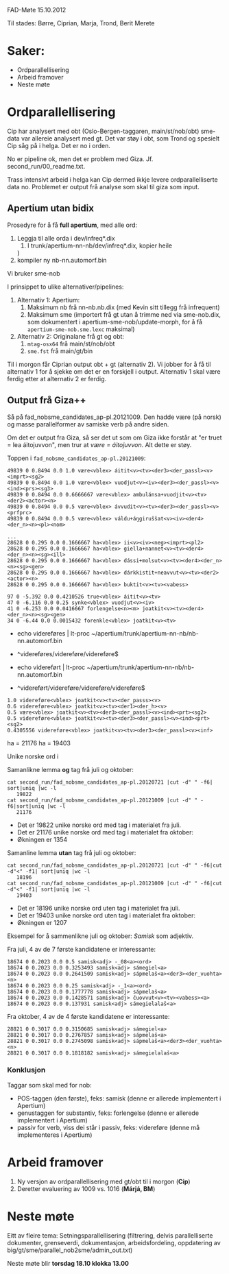 FAD-Møte 15.10.2012

Til stades: Børre, Ciprian, Marja, Trond, Berit Merete

#  Saker:

* Ordparallellisering
* Arbeid framover
* Neste møte

#  Ordparallellisering

Cip har analysert med obt (Oslo-Bergen-taggaren, main/st/nob/obt)
sme-data var allereie analysert med gt. Det var støy i obt, som
Trond og spesielt Cip såg på i helga. Det er no i orden.

No er pipeline ok, men det er problem med Giza. Jf. second_run/00_readme.txt.

Trass intensivt arbeid i helga kan Cip dermed ikkje levere ordparallelliserte
data no. Problemet er output frå analyse som skal til giza som input.

##  Apertium utan bidix

Prosedyre for å få **full apertium**, med alle ord:

1. Leggja til alle orda i dev/infreq*.dix
    1. I trunk/apertium-nn-nb/dev/infreq*.dix, kopier heile
   <section id="infrequent"-elementet (men ikkje meir)
   frå dev/infreq*nb.dix inn i apertium-nn-nb.nb.dix
   (t.d. rett etter siste <section>)
1. kompiler ny nb-nn.automorf.bin

Vi bruker sme-nob

I prinsippet to ulike alternativer/pipelines:

1. Alternativ 1: Apertium:
    1. Maksimum nb frå nn-nb.nb.dix (med Kevin sitt tillegg frå infrequent)
    1. Maksimum sme (importert frå gt utan å trimme ned via sme-nob.dix, som dokumentert i apertium-sme-nob/update-morph, for å få `apertium-sme-nob.sme.lexc` maksimal)
1. Alternativ 2: Originalane frå gt og obt:
    1. `mtag-osx64` frå main/st/nob/obt
    1. `sme.fst` frå main/gt/bin

Til i morgon får Ciprian output obt + gt (alternativ 2).
Vi jobber for å få til alternativ 1 for å sjekke om det er en forskjell i output.
Alternativ 1 skal være ferdig etter at alternativ 2 er ferdig.

##  Output frå Giza++

Så på fad_nobsme_candidates_ap-pl.20121009. Den hadde være (på norsk) og masse parallelformer av samiske verb på andre siden.

Om det er output fra Giza, så ser det ut som om Giza ikke forstår at "er truet = lea áitojuvvon",
men trur at *være = áitojuvvon*. Alt dette er støy.

Toppen i `fad_nobsme_candidates_ap-pl.20121009`:

```
49839 0 0.8494 0.0 1.0 være<vblex> áitit<v><tv><der3><der_passl><v><imprt><sg2>
49839 0 0.8494 0.0 1.0 være<vblex> vuodjut<v><iv><der3><der_passl><v><ind><prs><sg3>
49839 0 0.8494 0.0 0.6666667 være<vblex> ambulánsa+vuodjit<v><tv><der2><actor><n>
49839 0 0.8494 0.0 0.5 være<vblex> ávvudit<v><tv><der3><der_passl><v><prfprc>
49839 0 0.8494 0.0 0.5 være<vblex> váldu+áŋgiruššat<v><iv><der4><der_n><n><pl><nom>

...
28628 0 0.295 0.0 0.1666667 ha<vblex> ii<v><iv><neg><imprt><pl2>
28628 0 0.295 0.0 0.1666667 ha<vblex> giella+nannet<v><tv><der4><der_n><n><sg><ill>
28628 0 0.295 0.0 0.1666667 ha<vblex> dássi+molsut<v><tv><der4><der_n><n><sg><gen>
28628 0 0.295 0.0 0.1666667 ha<vblex> dárkkistit+neavvut<v><tv><der2><actor><n>
28628 0 0.295 0.0 0.1666667 ha<vblex> buktit<v><tv><vabess>

97 0 -5.392 0.0 0.4210526 true<vblex> áitit<v><tv>
47 0 -6.116 0.0 0.25 synke<vblex> vuodjut<v><iv>
41 0 -6.253 0.0 0.0416667 forlengelse<n><m> joatkit<v><tv><der4><der_n><n><sg><gen>
34 0 -6.44 0.0 0.0015432 forenkle<vblex> joatkit<v><tv>
```

* echo videreføres | lt-proc ~/apertium/trunk/apertium-nn-nb/nb-nn.automorf.bin
* ^videreføres/videreføre<vblex><inf><pass>/videreføre<vblex><pres><pass>$

* echo videreført | lt-proc ~/apertium/trunk/apertium-nn-nb/nb-nn.automorf.bin
* ^videreført/videreføre<vblex><pp>/videreføre<adj><pp><nt><sg><ind>/videreføre<adj><pp><mf><sg><ind>$

```
1.0 videreføre<vblex> joatkit<v><tv><der_passs><v>
0.6 videreføre<vblex> joatkit<v><tv><der1><der_h><v>
0.5 være<vblex> joatkit<v><tv><der3><der_passl><v><ind><prt><sg2>
0.5 videreføre<vblex> joatkit<v><tv><der3><der_passl><v><ind><prt><sg2>
0.4305556 videreføre<vblex> joatkit<v><tv><der3><der_passl><v><inf>
```

ha<vblex> = 21176
ha = 19403

Unike norske ord i

Samanlikne lemma **og** tag frå juli og oktober:
```
cat second_run/fad_nobsme_candidates_ap-pl.20120721 |cut -d" " -f6| sort|uniq |wc -l
   19822
cat second_run/fad_nobsme_candidates_ap-pl.20121009 |cut -d" " -f6|sort|uniq |wc -l
   21176
```

* Det er 19822 unike norske ord med tag i materialet fra juli.
* Det er 21176 unike norske ord med tag i materialet fra oktober:
* Økningen er 1354

Samanline lemma **utan** tag frå juli og oktober:
```
cat second_run/fad_nobsme_candidates_ap-pl.20120721 |cut -d" " -f6|cut -d"<" -f1| sort|uniq |wc -l
   18196
cat second_run/fad_nobsme_candidates_ap-pl.20121009 |cut -d" " -f6|cut -d"<" -f1| sort|uniq |wc -l
   19403
```

* Det er 18196 unike norske ord uten tag i materialet fra juli.
* Det er 19403 unike norske ord uten tag i materialet fra oktober:
* Økningen er 1207



Eksempel for å sammenlikne juli og oktober: *Samisk* som adjektiv.

Fra juli, 4 av de 7 første kandidatene er interessante:

```
18674 0 0.2023 0.0 0.5 samisk<adj> -_08<a><ord>
18674 0 0.2023 0.0 0.3253493 samisk<adj> sámegiel<a>
18674 0 0.2023 0.0 0.2641509 samisk<adj> sápmelaš<a><der3><der_vuohta><n>
18674 0 0.2023 0.0 0.25 samisk<adj> -_1<a><ord>
18674 0 0.2023 0.0 0.1777778 samisk<adj> sápmelaš<a>
18674 0 0.2023 0.0 0.1428571 samisk<adj> čuovvut<v><tv><vabess><a>
18674 0 0.2023 0.0 0.137931 samisk<adj> sámegielalaš<a>
```

Fra oktober, 4 av de 4 første kandidatene er interessante:

```
28821 0 0.3017 0.0 0.3150685 samisk<adj> sámegiel<a>
28821 0 0.3017 0.0 0.2767857 samisk<adj> sápmelaš<a>
28821 0 0.3017 0.0 0.2745098 samisk<adj> sápmelaš<a><der3><der_vuohta><n>
28821 0 0.3017 0.0 0.1818182 samisk<adj> sámegielalaš<a>
```


###  Konklusjon

Taggar som skal med for nob:

* POS-taggen (den første), feks: samisk<adj> (denne er allerede implementert i Apertium)
* genustaggen for substantiv, feks: forlengelse<n><m> (denne er allerede implementert i Apertium)
* passiv for verb, viss dei står i passiv, feks: videreføre<vblex><inf><pass> (denne må implementeres i Apertium)

#  Arbeid framover

1. Ny versjon av ordparallellisering med gt/obt til i morgon (**Cip**)
1. Deretter evaluering av 1009 vs. 1016  (**Márjá, BM**)

#  Neste møte

Eitt av fleire tema: Setningsparallellisering
(filtrering, delvis parallelliserte dokumenter, grenseverdi, dokumentasjon, arbeidsfordeling, oppdatering av big/gt/sme/parallel_nob2sme/admin_out.txt)

Neste møte blir **torsdag 18.10 klokka 13.00**
